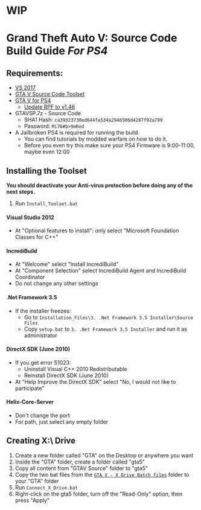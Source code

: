 # WIP
# Grand Theft Auto V: Source Code Build Guide *For PS4*

## Requirements:
- [VS 2017](https://archive.org/details/VisualStudio2017RTMISOX8664)
- [GTA V Source Code Toolset](https://pixeldrain.com/u/2XdabBq3)
- [GTA V for PS4](https://1fichier.com/?owilwri8303p58o3x72u&af=3662447%20) 
    - [Update RPF to v1.46](https://1fichier.com/?xdiqoe5n3c6mqgixa0ns&af=3662447)
- GTAVSP.7z - Source Code  
   - SHA1 Hash: `ca39323730ed644fa534a2946506d4287f92a799`
   - Password: `Mi76#b>9mRed`
- A Jailbroken PS4 is required for running the build.
   - You can find tutorials by modded warfare on how to do it. 
   - Before you even try this make sure your PS4 Firmware is 9:00-11:00, maybe even 12:00

## Installing the Toolset

**You should deactivate your Anti-virus protection before doing any of the next steps.**

1. Run `Install_Toolset.bat`

#### Visual Studio 2012

   - At "Optional features to install": only select "Microsoft Foundation Classes for C++"

#### IncrediBuild

   - At "Welcome" select "Install IncrediBuild"
   - At "Component Selection" select IncrediBuild Agent and IncrediBuild Coordinator
   - Do not change any other settings

#### .Net Framework 3.5

   - If the installer freezes:
     - Go to `Installation_Files\3. .Net Framework 3.5 Installer\Source Files`
     - Copy `setup.bat` to `3. .Net Framework 3.5 Installer` and run it as administrator

#### DirectX SDK (June 2010)

   - If you get error S1023:
     - Uninstall Visual C++ 2010 Redistributable
     - Reinstall DirectX SDK (June 2010)
   - At "Help Improve the DirectX SDK" select "No, I would not like to participate"

#### Helix-Core-Server

   - Don't change the port
   - For path, just select any empty folder

## Creating X:\ Drive

1. Create a new folder called "GTA" on the Desktop or anywhere you want  
2. Inside the "GTA" folder, create a folder called "gta5"  
3. Copy all content from "GTAV Source" folder to "gta5"  
4. Copy the two bat files from the [`GTA V - X Drive Batch files`](https://github.com/Redsoupdev/gta-v-source-code-guide/tree/main/GTA%20V%20-%20X%20Drive%20Batch%20files) folder to your "GTA" folder  
5. Run `Connect_X_Drive.bat`  
6. Right-click on the gta5 folder, turn off the "Read-Only" option, then press "Apply"
